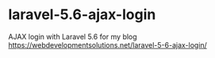 # laravel-5.6-ajax-login
AJAX login with Laravel 5.6 for my blog https://webdevelopmentsolutions.net/laravel-5-6-ajax-login/

